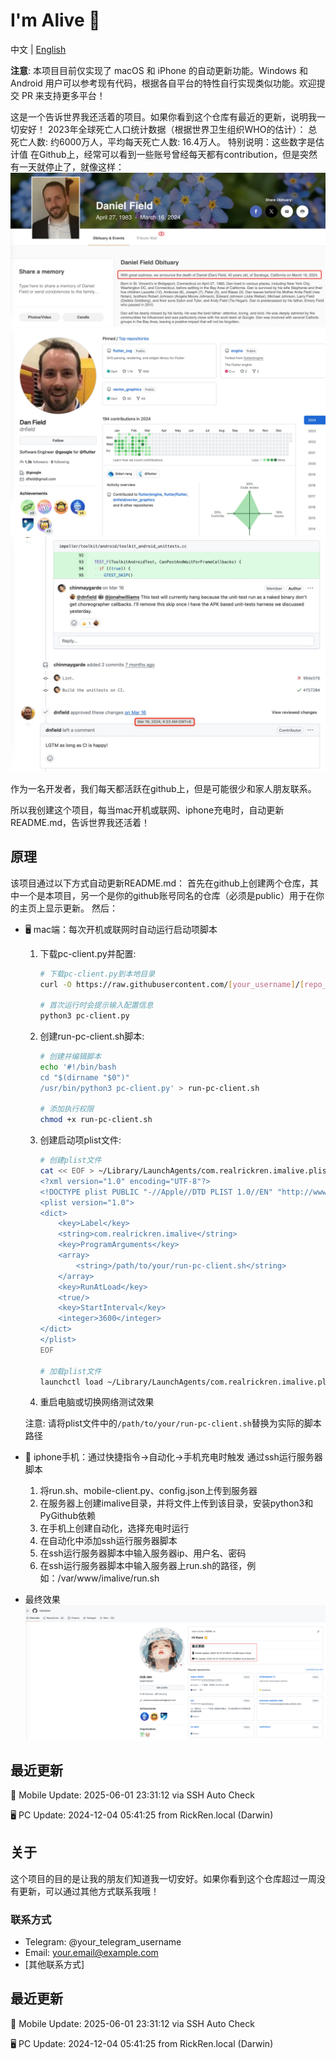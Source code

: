 
 # I'm Alive 👋

中文 | [English](./README_EN.md)

**注意**: 本项目目前仅实现了 macOS 和 iPhone 的自动更新功能。Windows 和 Android 用户可以参考现有代码，根据各自平台的特性自行实现类似功能。欢迎提交 PR 来支持更多平台！

这是一个告诉世界我还活着的项目。如果你看到这个仓库有最近的更新，说明我一切安好！
2023年全球死亡人口统计数据（根据世界卫生组织WHO的估计）：
总死亡人数: 约6000万人，平均每天死亡人数: 16.4万人。
特别说明：这些数字是估计值
在Github上，经常可以看到一些账号曾经每天都有contribution，但是突然有一天就停止了，就像这样：
![alt text](IMG_5130.JPG) ![alt text](IMG_5129.JPG) ![alt text](IMG_5131.JPG)

作为一名开发者，我们每天都活跃在github上，但是可能很少和家人朋友联系。

所以我创建这个项目，每当mac开机或联网、iphone充电时，自动更新README.md，告诉世界我还活着！

## 原理

该项目通过以下方式自动更新README.md：
首先在github上创建两个仓库，其中一个是本项目，另一个是你的github账号同名的仓库（必须是public）用于在你的主页上显示更新。
然后：
- 🖥️ mac端：每次开机或联网时自动运行启动项脚本
  1. 下载pc-client.py并配置:
     ```bash
     # 下载pc-client.py到本地目录
     curl -O https://raw.githubusercontent.com/[your_username]/[repo_name]/main/pc-client.py

     # 首次运行时会提示输入配置信息
     python3 pc-client.py
     ```

  2. 创建run-pc-client.sh脚本:
     ```bash
     # 创建并编辑脚本
     echo '#!/bin/bash
     cd "$(dirname "$0")"
     /usr/bin/python3 pc-client.py' > run-pc-client.sh

     # 添加执行权限
     chmod +x run-pc-client.sh
     ```

  3. 创建启动项plist文件:
     ```bash
     # 创建plist文件
     cat << EOF > ~/Library/LaunchAgents/com.realrickren.imalive.plist
     <?xml version="1.0" encoding="UTF-8"?>
     <!DOCTYPE plist PUBLIC "-//Apple//DTD PLIST 1.0//EN" "http://www.apple.com/DTDs/PropertyList-1.0.dtd">
     <plist version="1.0">
     <dict>
         <key>Label</key>
         <string>com.realrickren.imalive</string>
         <key>ProgramArguments</key>
         <array>
             <string>/path/to/your/run-pc-client.sh</string>
         </array>
         <key>RunAtLoad</key>
         <true/>
         <key>StartInterval</key>
         <integer>3600</integer>
     </dict>
     </plist>
     EOF

     # 加载plist文件
     launchctl load ~/Library/LaunchAgents/com.realrickren.imalive.plist
     ```
  4. 重启电脑或切换网络测试效果

  注意: 请将plist文件中的`/path/to/your/run-pc-client.sh`替换为实际的脚本路径

- 📱 iphone手机：通过快捷指令->自动化->手机充电时触发 通过ssh运行服务器脚本
  1. 将run.sh、mobile-client.py、config.json上传到服务器
  2. 在服务器上创建imalive目录，并将文件上传到该目录，安装python3和PyGithub依赖
  3. 在手机上创建自动化，选择充电时运行
  4. 在自动化中添加ssh运行服务器脚本
  5. 在ssh运行服务器脚本中输入服务器ip、用户名、密码
  6. 在ssh运行服务器脚本中输入服务器上run.sh的路径，例如：/var/www/imalive/run.sh
- 最终效果
![alt text](image.png)
## 最近更新

📱 Mobile Update: 2025-06-01 23:31:12 via SSH Auto Check

🖥️ PC Update: 2024-12-04 05:41:25 from RickRen.local (Darwin)
## 关于

这个项目的目的是让我的朋友们知道我一切安好。如果你看到这个仓库超过一周没有更新，可以通过其他方式联系我哦！

### 联系方式

- Telegram: @your_telegram_username
- Email: your.email@example.com
- [其他联系方式]


## 最近更新

📱 Mobile Update: 2025-06-01 23:31:12 via SSH Auto Check

🖥️ PC Update: 2024-12-04 05:41:25 from RickRen.local (Darwin)